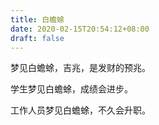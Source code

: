```yaml
---
title: 白蟾蜍
date: 2020-02-15T20:54:12+08:00
draft: false
---
```


梦见白蟾蜍，吉兆，是发财的预兆。


学生梦见白蟾蜍，成绩会进步。


工作人员梦见白蟾蜍，不久会升职。
